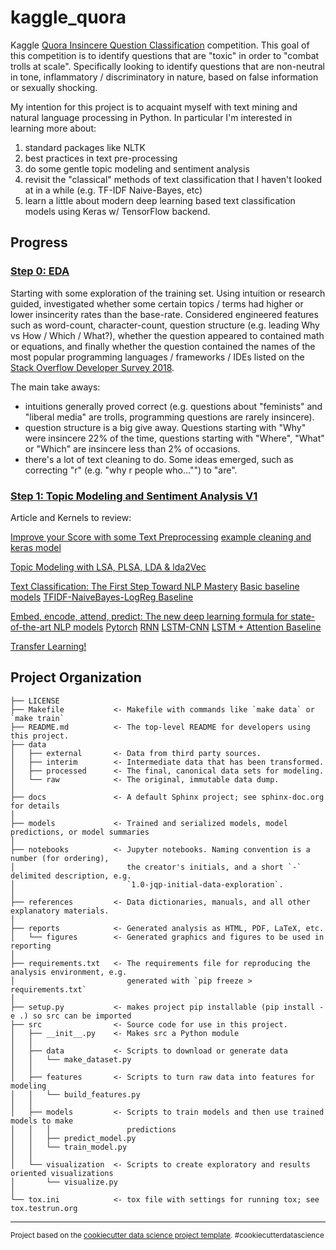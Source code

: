 kaggle_quora
==============================

Kaggle [Quora Insincere Question Classification](https://www.kaggle.com/c/quora-insincere-questions-classification) competition. This goal of this competition is to identify questions that are "toxic" in order to "combat trolls at scale". Specifically looking to identify questions that are non-neutral in tone, inflammatory / discriminatory in nature, based on false information or sexually shocking.

My intention for this project is to acquaint myself with text mining and natural language processing in Python. In particular I'm interested in learning more about: 
1. standard packages like NLTK
1. best practices in text pre-processing
1. do some gentle topic modeling and sentiment analysis
1. revisit the "classical" methods of text classification that I haven't looked at in a while (e.g. TF-IDF Naive-Bayes, etc)
1. learn a little about modern deep learning based text classification models using Keras w/ TensorFlow backend.

## Progress

### [Step 0: EDA](notebooks/0_EDA.ipynb)

Starting with some exploration of the training set. Using intuition or research guided, investigated whether some certain topics / terms had higher or lower insincerity rates than the base-rate. Considered engineered features such as word-count, character-count, question structure (e.g. leading Why vs How / Which / What?), whether the question appeared to contained math or equations, and finally whether the question contained the names of the most popular programming languages / frameworks / IDEs listed on the [Stack Overflow Developer Survey 2018](https://insights.stackoverflow.com/survey/2018/).

The main take aways: 
* intuitions generally proved correct (e.g. questions about "feminists" and "liberal media" are trolls, programming questions are rarely insincere).
* question structure is a big give away. Questions starting with "Why" were insincere 22% of the time, questions starting with "Where", "What" or "Which" are insincere less than 2% of occasions.
* there's a lot of text cleaning to do. Some ideas emerged, such as correcting "r" (e.g. "why r people who..."") to "are".


### [Step 1: Topic Modeling and Sentiment Analysis V1](notebooks/1_Topic_and_sentiment_V1.ipynb)


Article and Kernels to review:

[Improve your Score with some Text Preprocessing](https://www.kaggle.com/theoviel/improve-your-score-with-text-preprocessing-v2)
[example cleaning and keras model](https://github.com/KevinLiao159/Quora/blob/master/kernels/submission_v50.py)

[Topic Modeling with LSA, PLSA, LDA & lda2Vec](https://medium.com/nanonets/topic-modeling-with-lsa-psla-lda-and-lda2vec-555ff65b0b05)

[Text Classification: The First Step Toward NLP Mastery](https://medium.com/data-from-the-trenches/text-classification-the-first-step-toward-nlp-mastery-f5f95d525d73)
[Basic baseline models](https://www.kaggle.com/tunguz/just-some-simple-eda)
[TFIDF-NaiveBayes-LogReg Baseline](https://www.kaggle.com/ryanzhang/tfidf-naivebayes-logreg-baseline)

[Embed, encode, attend, predict: The new deep learning formula for state-of-the-art NLP models](https://explosion.ai/blog/deep-learning-formula-nlp)
[Pytorch](https://www.kaggle.com/artgor/text-modelling-in-pytorch)
[RNN](https://www.kaggle.com/kratisaxena/eda-classification-for-reviews-using-rnn)
[LSTM-CNN](https://www.kaggle.com/artgor/eda-and-lstm-cnn)
[LSTM + Attention Baseline](https://www.kaggle.com/suicaokhoailang/lstm-attention-baseline-0-672-lb)

[Transfer Learning!](https://www.kaggle.com/mschumacher/adding-an-auxiliary-task)

Project Organization
------------

    ├── LICENSE
    ├── Makefile           <- Makefile with commands like `make data` or `make train`
    ├── README.md          <- The top-level README for developers using this project.
    ├── data
    │   ├── external       <- Data from third party sources.
    │   ├── interim        <- Intermediate data that has been transformed.
    │   ├── processed      <- The final, canonical data sets for modeling.
    │   └── raw            <- The original, immutable data dump.
    │
    ├── docs               <- A default Sphinx project; see sphinx-doc.org for details
    │
    ├── models             <- Trained and serialized models, model predictions, or model summaries
    │
    ├── notebooks          <- Jupyter notebooks. Naming convention is a number (for ordering),
    │                         the creator's initials, and a short `-` delimited description, e.g.
    │                         `1.0-jqp-initial-data-exploration`.
    │
    ├── references         <- Data dictionaries, manuals, and all other explanatory materials.
    │
    ├── reports            <- Generated analysis as HTML, PDF, LaTeX, etc.
    │   └── figures        <- Generated graphics and figures to be used in reporting
    │
    ├── requirements.txt   <- The requirements file for reproducing the analysis environment, e.g.
    │                         generated with `pip freeze > requirements.txt`
    │
    ├── setup.py           <- makes project pip installable (pip install -e .) so src can be imported
    ├── src                <- Source code for use in this project.
    │   ├── __init__.py    <- Makes src a Python module
    │   │
    │   ├── data           <- Scripts to download or generate data
    │   │   └── make_dataset.py
    │   │
    │   ├── features       <- Scripts to turn raw data into features for modeling
    │   │   └── build_features.py
    │   │
    │   ├── models         <- Scripts to train models and then use trained models to make
    │   │   │                 predictions
    │   │   ├── predict_model.py
    │   │   └── train_model.py
    │   │
    │   └── visualization  <- Scripts to create exploratory and results oriented visualizations
    │       └── visualize.py
    │
    └── tox.ini            <- tox file with settings for running tox; see tox.testrun.org


--------

<p><small>Project based on the <a target="_blank" href="https://drivendata.github.io/cookiecutter-data-science/">cookiecutter data science project template</a>. #cookiecutterdatascience</small></p>
